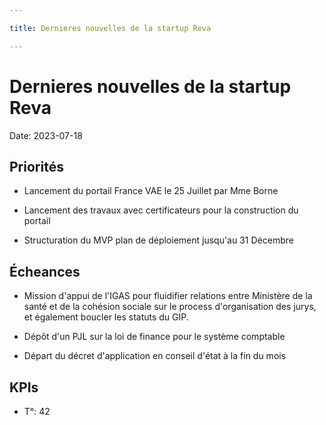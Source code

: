 ```yaml
---

title: Dernieres nouvelles de la startup Reva

---
```


# Dernieres nouvelles de la startup Reva

Date: 2023-07-18

## Priorités

- Lancement du portail France VAE le 25 Juillet par Mme Borne

- Lancement des travaux avec certificateurs pour la construction du portail

- Structuration du MVP plan de déploiement jusqu'au 31 Décembre

## Écheances

- Mission d'appui de l'IGAS pour fluidifier relations entre Ministère de la santé et de la cohésion sociale sur le process d'organisation des jurys, et également boucler les statuts du GIP.

- Dépôt d'un PJL sur la loi de finance pour le système comptable

- Départ du décret d'application en conseil d'état à la fin du mois

## KPIs

 - T°: 42
